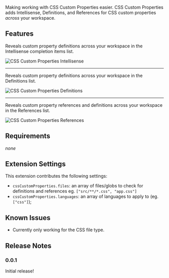 Making working with CSS Custom Properties easier. CSS Custom Properties adds Intellisense, Definitions, and References for CSS custom properties _across_ your workspace.

## Features

Reveals custom property definitions across your workspace in the Intellisense completion items list.

![CSS Custom Properties Intellisense](https://storage.googleapis.com/tock-public-assets/screenshots/css-custom-props-intellisense.png)

---

Reveals custom property definitions across your workspace in the Definitions list.

![CSS Custom Properties Definitions](https://storage.googleapis.com/tock-public-assets/screenshots/css-custom-props-go-to-definition.png)

---

Reveals custom property references and definitions across your workspace in the References list.

![CSS Custom Properties References](https://storage.googleapis.com/tock-public-assets/screenshots/css-custom-props-go-to-references.png)

## Requirements

_none_

## Extension Settings

This extension contributes the following settings:

- `cssCustomProperties.files`: an array of files/globs to check for definitions and references eg. `["src/**/*.css", "app.css"]`
- `cssCustomProperties.languages`: an array of languages to apply to (eg. `["css"]`);

## Known Issues

- Currently only working for the CSS file type.

## Release Notes

### 0.0.1

Initial release!
